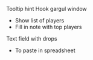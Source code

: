 Tooltip hint
Hook gargul window
 - Show list of players
 - Fill in note with top players

Text field with drops
 - To paste in spreadsheet
